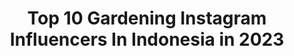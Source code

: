 ---
title: Top 10 Gardening Instagram Influencers In Indonesia in 2023
description: >-
  Find top gardening Instagram influencers in Indonesia in 2023. Most popular hashtags: #dirumahaja #gardening #garden #gardeninspiration.
platform: Instagram
hits: 11
text_top: Identify the best Instagram influencers on inBeat.
text_bottom: Our database has 11 Instagram influencers like this in Indonesia for you to pitch.
profiles:
  - username: "pandasprouts"
    fullname: >-
      NEVI | ORGANIC GARDENING
    bio: >-
      👩🏻‍🌾 Amateur Gardener 🌿 Home Gardening 🌵 Grow Organic 🏞 Nature Lover 🌳 Plants & Seeds Hoarder 🏡 Bali - Indonesia 🚛 Order 🇮🇩 Only 👇🏻👇🏻👇🏻
    location: "Indonesia"
    followers: 28193
    engagement: 111
    commentsToLikes: 0.038864
    id: ckaotw7auxryf0i78arfrm6cr
    verified: false
    hashtags: "#notagardeningpost"
  - username: "marnulife"
    fullname: >-
      Rio Marnu | Indonesia 🇲🇨
    bio: >-
      Travel Everywhere Insurance Enthusiast Plants 🌱☘️🍀 Fruitaholic🍍🍍
    location: "Indonesia"
    followers: 25862
    engagement: 183
    commentsToLikes: 0.016823
    id: ckf5uvlbgmik40j23nckjwuap
    verified: false
    hashtags: "#tanaman, #anthurium, #kupinggajah, #phylodendron"
  - username: "veronika.twns"
    fullname: >-
      Veronika Krasnasari | TWINS
    bio: >-
      👯‍♀️ @valerieandveronika 🌱 @twnseco 📞 dodhy (+62) 82214441409 Buy TWNSECO |Tiktok | Youtube 👇🏼
    location: "Indonesia"
    followers: 163347
    engagement: 109
    commentsToLikes: 0.017471
    id: ck13476iiv1nm0i19gko6judm
    verified: true
    hashtags: "#veronika, #twins, #twns, #valerieandveronika"
  - username: "zarinkasoiko"
    fullname: >-
      streetart 💀 travel 💀 tattoo
    bio: >-
      ⏳I draw 25 hours a day 🌐plants with eyes🌐depressive pink🌐 Tattoo - @za.zarin Face - @zkashikitoka__ ✴✴✴✴ Soul in Jogja.
    location: "Indonesia"
    followers: 6713
    engagement: 771
    commentsToLikes: 0.020797
    id: ck8sxhchwhecc0j78p57rx2ea
    verified: false
    hashtags: "#streetartist, #streetartvideo, #explorejava, #painting"
  - username: "dina_rafasya"
    fullname: >-
      Inspirasi Rumah Mungil
    bio: >-
      Wife n Mom Twin's Firsya & Fariel Rumah Sederhana Lt. 77 m2 hook🏡 Homedecorlovers Sukabumi Endorse / PP ➡ DM Just sharing n inspiration
    location: "Indonesia"
    followers: 6459
    engagement: 576
    commentsToLikes: 0.453580
    id: ck55ocnjj83t30i11zd6q6x6c
    verified: false
    hashtags: "#favorithome, #inspirasirumahidaman, #homeswethome, #instahome"
  - username: "idsbestphoto"
    fullname: >-
      iD's & Best Photos
    bio: >-
      🕵️ VOLUNTER REPOST : @idrusgallery 🔄 FOLLOWER ONLY 😌 = Repost time || 😪 = Repost Off " share kindnes happy together "
    location: "Indonesia"
    followers: 5511
    engagement: 557
    commentsToLikes: 0.037498
    id: ck5q1rujccgyg0i11cmi4ty6l
    verified: false
    hashtags: "#portrait, #romantic, #beautyofnature, #nature"
  - username: "robinavicula"
    fullname: >-
      Gede Robi
    bio: >-
      Earthship 🌏
    location: "Indonesia"
    followers: 73305
    engagement: 337
    commentsToLikes: 0.016203
    id: ck0w5tx4t5f680i19ou0mun3a
    verified: false
    hashtags: "#robinavicula, #coronasucks, #ubud, #bali"
  - username: "bumilangit.official"
    fullname: >-
      Bumi Langit
    bio: >-
      Living space where we can witness & learn the importance of mutual living between man & nature 🕰Tue - Sun at 8am - 4pm ☎️ +62 896 60111730
    location: "Indonesia"
    followers: 23055
    engagement: 200
    commentsToLikes: 0.016065
    id: ck14ha54p9b4h0i19j156e758
    verified: false
    hashtags: "#explorejogja, #pertanianorganik, #learning, #permakultur"
  - username: "eyusman"
    fullname: >-
      🍃🌷 🅔•🅡•🅡•🅨 🌷🍃
    bio: >-
      ✖ IᑎᗪOᑎEᔕIᗩᑎ ᗪEᑕOᖇ EᑎTᕼᑌᔕIᗩᔕT Iᑎ ᑎᒪ 🇳🇱 ✖ ᗯᕼITE & ᔕIᒪᐯEᖇ & GᖇEY 🏡 IᑎTEᖇIOᖇ ✖ ᗩᒪᒪ ᑭIᑕᔕ 📸 TᗩKEᑎ ᗷY @EᖇᖇY.Yᑌᔕᗰᗩᑎ ✖ ᖇEᑭOᔕT = TᗩG ᗰE 🙏 ✖ EᑎᗪOᖇᔕE/ᑭᑭ ᗪᗰ
    location: "Indonesia"
    followers: 25207
    engagement: 218
    commentsToLikes: 0.308367
    id: ckap45hnc5xi30i78yv3k492d
    verified: false
    hashtags: "#inspirasirumahcantik, #homedecorfamilybekasi, #desaininteriorrumah, #rumahcantikidaman"
  - username: "herry_rasio"
    fullname: >-
      Herry Rasio
    bio: >-
      🗿Facebook: Herry Rasio
    location: "Indonesia"
    followers: 18916
    engagement: 456
    commentsToLikes: 0.017210
    id: ck8syrc8wlpmc0j788fz1ckp5
    verified: false
    hashtags: "#aquascape, #aquaticplants, #rasiofamily, #aquascaping"
---